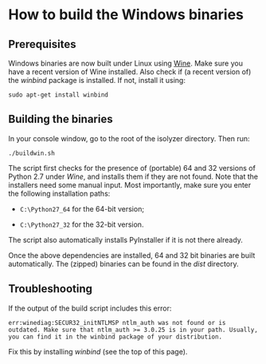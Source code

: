 # How to build the Windows binaries


## Prerequisites

Windows binaries are now built under Linux using [Wine](https://www.winehq.org/). Make sure you have a recent version of Wine installed. Also check if (a recent version of) the *winbind* package is installed. If not, install it using:

    sudo apt-get install winbind

## Building the binaries

In your console window, go to the root of the isolyzer directory. Then run:

    ./buildwin.sh
    
The script first checks for the presence of (portable) 64 and 32 versions of Python 2.7 under *Wine*, and installs them if they are not found. Note that the installers need some manual input. Most importantly, make sure you enter the following installation paths:

* `C:\Python27_64` for the 64-bit version;

* `C:\Python27_32` for the 32-bit version.

The script also automatically installs PyInstaller if it is not there already.

Once the above dependencies are installed, 64 and 32 bit binaries are built automatically. The (zipped) binaries can be found in the *dist* directory.

## Troubleshooting

If the output of the build script includes this error:

    err:winediag:SECUR32_initNTLMSP ntlm_auth was not found or is outdated. Make sure that ntlm_auth >= 3.0.25 is in your path. Usually, you can find it in the winbind package of your distribution.

Fix this by installing *winbind* (see the top of this page).

